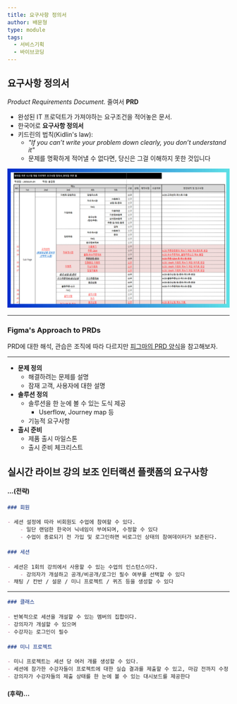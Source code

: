 ```yaml
---
title: 요구사항 정의서
author: 배문형
type: module
tags:
  - 서비스기획
  - 바이브코딩
---
```


## 요구사항 정의서

*Product Requirements Document.* 줄여서 **PRD**

- 완성된 IT 프로덕트가 가져야하는 요구조건을 적어놓은 문서. 
- 한국어로 **요구사항 정의서**
- 키드린의 법칙(Kidlin's law):
	- *"If you can’t write your problem down clearly, you don’t understand it"*
	- 문제를 명확하게 적어낼 수 없다면, 당신은 그걸 이해하지 못한 것입니다

![](../attachments/ux-prds.png)

---

### Figma's Approach to PRDs

PRD에 대한 해석, 관습은 조직에 따라 다르지만 [피그마의 PRD 양식](https://m00nlygreat.notion.site/Figma-s-Approach-to-PRDs-23296ccfa44080c4aabce301feb892c0)을 참고해보자.

***

- **문제 정의**
	- 해결하려는 문제를 설명
	- 잠재 고객, 사용자에 대한 설명
- **솔루션 정의**
	- 솔루션을 한 눈에 볼 수 있는 도식 제공 
		- Userflow, Journey map 등
	- 기능적 요구사항
- **출시 준비**
	- 제품 출시 마일스톤
	- 출시 준비 체크리스트

## 실시간 라이브 강의 보조 인터랙션 플랫폼의 요구사항

#### ...(전략)

```markdown
### 회원

- 세션 설정에 따라 비회원도 수업에 참여할 수 있다.
	- 일단 랜덤한 한국어 닉네임이 부여되며, 수정할 수 있다
	- 수업이 종료되기 전 가입 및 로그인하면 비로그인 상태의 참여데이터가 보존된다.

### 세션

- 세션은 1회의 강의에서 사용할 수 있는 수업의 인스턴스이다.
	- 강의자가 개설하고 공개/비공개/로그인 필수 여부를 선택할 수 있다
- 채팅 / 칸반 / 설문 / 미니 프로젝트 / 퀴즈 등을 생성할 수 있다
```

***

```markdown
### 클래스

- 반복적으로 세션을 개설할 수 있는 멤버의 집합이다.
- 강의자가 개설할 수 있으며
- 수강자는 로그인이 필수

### 미니 프로젝트

- 미니 프로젝트는 세션 당 여러 개를 생성할 수 있다.
- 세션에 참가한 수강자들이 프로젝트에 대한 실습 결과를 제출할 수 있고, 마감 전까지 수정 가능
- 강의자가 수강자들의 제출 상태를 한 눈에 볼 수 있는 대시보드를 제공한다
```

#### (후략)...